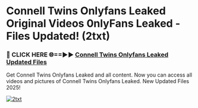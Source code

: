 # Connell Twins Onlyfans Leaked Original Videos 0nlyFans Leaked - Files Updated! (2txt)

<h3>🔴 CLICK HERE 🌐==►► <a href="https://best4dudes.click/HH4t6V" rel="nofollow">Connell Twins Onlyfans Leaked Updated Files</a></h3>

Get Connell Twins Onlyfans Leaked and all content. Now you can access all videos and pictures of Connell Twins Onlyfans Leaked. New Updated Files 2025!

[![2txt](https://github.com/user-attachments/assets/8c521d6e-e6e3-4a75-9320-d58ab9d79d5b)](https://best4dudes.click/HH4t6V)
